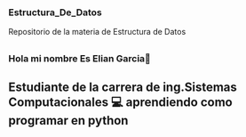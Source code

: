 ### ****Estructura_De_Datos****
Repositorio de la materia de Estructura de Datos
## 
### Hola mi nombre Es Elian Garcia👋
## Estudiante de la carrera de ing.Sistemas Computacionales 💻 aprendiendo como programar en python
